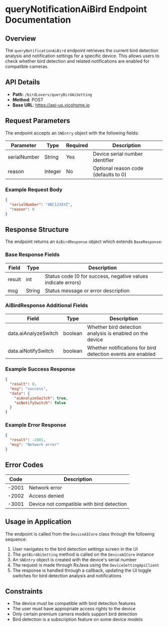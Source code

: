 # queryNotificationAiBird Endpoint Documentation

## Overview
The `queryNotificationAiBird` endpoint retrieves the current bird detection analysis and notification settings for a specific device. This allows users to check whether bird detection and related notifications are enabled for compatible cameras.

## API Details
- **Path**: `/birdLovers/queryBirdAiSetting`
- **Method**: POST
- **Base URL**: https://api-us.vicohome.io

## Request Parameters
The endpoint accepts an `SNEntry` object with the following fields:

| Parameter | Type | Required | Description |
|-----------|------|----------|-------------|
| serialNumber | String | Yes | Device serial number identifier |
| reason | Integer | No | Optional reason code (defaults to 0) |

### Example Request Body
```json
{
  "serialNumber": "ABC123XYZ",
  "reason": 0
}
```

## Response Structure
The endpoint returns an `AiBirdResponse` object which extends `BaseResponse`:

### Base Response Fields
| Field | Type | Description |
|-------|------|-------------|
| result | int | Status code (0 for success, negative values indicate errors) |
| msg | String | Status message or error description |

### AiBirdResponse Additional Fields
| Field | Type | Description |
|-------|------|-------------|
| data.aiAnalyzeSwitch | boolean | Whether bird detection analysis is enabled on the device |
| data.aiNotifySwitch | boolean | Whether notifications for bird detection events are enabled |

### Example Success Response
```json
{
  "result": 0,
  "msg": "success",
  "data": {
    "aiAnalyzeSwitch": true,
    "aiNotifySwitch": false
  }
}
```

### Example Error Response
```json
{
  "result": -2001,
  "msg": "Network error"
}
```

## Error Codes
| Code | Description |
|------|-------------|
| -2001 | Network error |
| -2002 | Access denied |
| -3001 | Device not compatible with bird detection |

## Usage in Application
The endpoint is called from the `DeviceAICore` class through the following sequence:
1. User navigates to the bird detection settings screen in the UI
2. The `getBirdAiSetting` method is called on the `DeviceAICore` instance
3. An `SNEntry` object is created with the device's serial number
4. The request is made through RxJava using the `DeviceSettingApiClient`
5. The response is handled through a callback, updating the UI toggle switches for bird detection analysis and notifications

## Constraints
- The device must be compatible with bird detection features
- The user must have appropriate access rights to the device
- Only certain premium camera models support bird detection
- Bird detection is a subscription feature on some device models